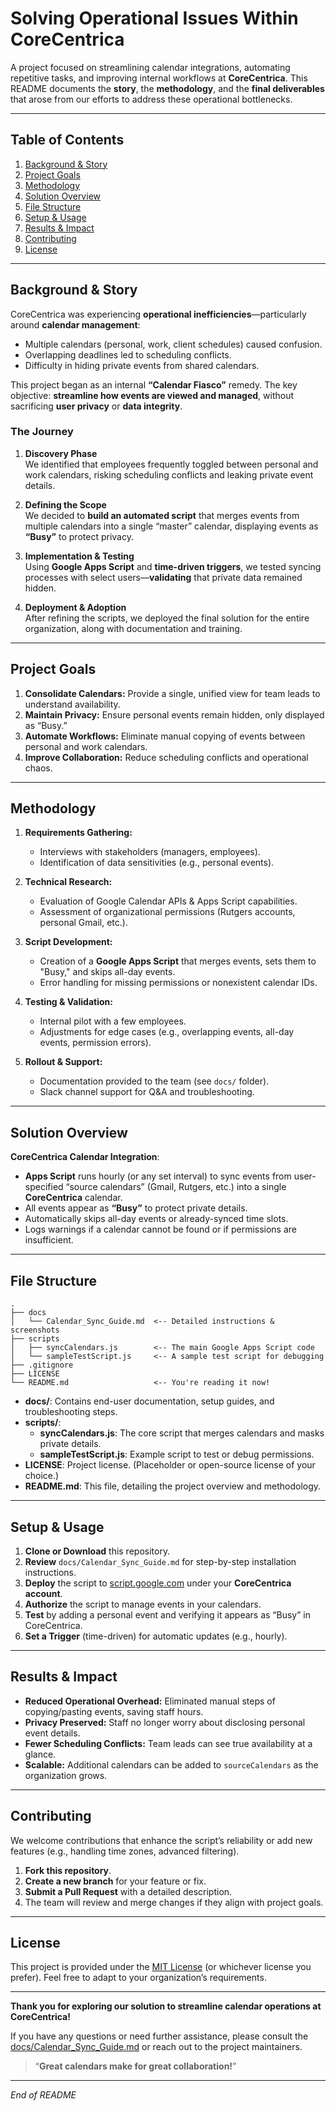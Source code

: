 # **Solving Operational Issues Within CoreCentrica**

A project focused on streamlining calendar integrations, automating repetitive tasks, and improving internal workflows at **CoreCentrica**. This README documents the **story**, the **methodology**, and the **final deliverables** that arose from our efforts to address these operational bottlenecks.

---

## **Table of Contents**
1. [Background & Story](#background--story)
2. [Project Goals](#project-goals)
3. [Methodology](#methodology)
4. [Solution Overview](#solution-overview)
5. [File Structure](#file-structure)
6. [Setup & Usage](#setup--usage)
7. [Results & Impact](#results--impact)
8. [Contributing](#contributing)
9. [License](#license)

---

## **Background & Story**

CoreCentrica was experiencing **operational inefficiencies**—particularly around **calendar management**:

- Multiple calendars (personal, work, client schedules) caused confusion.  
- Overlapping deadlines led to scheduling conflicts.  
- Difficulty in hiding private events from shared calendars.  

This project began as an internal **“Calendar Fiasco”** remedy. The key objective: **streamline how events are viewed and managed**, without sacrificing **user privacy** or **data integrity**.

### **The Journey**
1. **Discovery Phase**  
   We identified that employees frequently toggled between personal and work calendars, risking scheduling conflicts and leaking private event details.

2. **Defining the Scope**  
   We decided to **build an automated script** that merges events from multiple calendars into a single “master” calendar, displaying events as **“Busy”** to protect privacy.

3. **Implementation & Testing**  
   Using **Google Apps Script** and **time-driven triggers**, we tested syncing processes with select users—**validating** that private data remained hidden.

4. **Deployment & Adoption**  
   After refining the scripts, we deployed the final solution for the entire organization, along with documentation and training.

---

## **Project Goals**
1. **Consolidate Calendars:** Provide a single, unified view for team leads to understand availability.  
2. **Maintain Privacy:** Ensure personal events remain hidden, only displayed as “Busy.”  
3. **Automate Workflows:** Eliminate manual copying of events between personal and work calendars.  
4. **Improve Collaboration:** Reduce scheduling conflicts and operational chaos.

---

## **Methodology**

1. **Requirements Gathering:**  
   - Interviews with stakeholders (managers, employees).  
   - Identification of data sensitivities (e.g., personal events).  

2. **Technical Research:**  
   - Evaluation of Google Calendar APIs & Apps Script capabilities.  
   - Assessment of organizational permissions (Rutgers accounts, personal Gmail, etc.).  

3. **Script Development:**  
   - Creation of a **Google Apps Script** that merges events, sets them to "Busy," and skips all-day events.  
   - Error handling for missing permissions or nonexistent calendar IDs.

4. **Testing & Validation:**  
   - Internal pilot with a few employees.  
   - Adjustments for edge cases (e.g., overlapping events, all-day events, permission errors).  

5. **Rollout & Support:**  
   - Documentation provided to the team (see `docs/` folder).  
   - Slack channel support for Q&A and troubleshooting.  

---

## **Solution Overview**

**CoreCentrica Calendar Integration**:
- **Apps Script** runs hourly (or any set interval) to sync events from user-specified “source calendars” (Gmail, Rutgers, etc.) into a single **CoreCentrica** calendar.  
- All events appear as **“Busy”** to protect private details.  
- Automatically skips all-day events or already-synced time slots.  
- Logs warnings if a calendar cannot be found or if permissions are insufficient.

---

## **File Structure**

```
.
├── docs
│   └── Calendar_Sync_Guide.md  <-- Detailed instructions & screenshots
├── scripts
│   ├── syncCalendars.js        <-- The main Google Apps Script code
│   └── sampleTestScript.js     <-- A sample test script for debugging
├── .gitignore
├── LICENSE
└── README.md                   <-- You're reading it now!
```

- **docs/**: Contains end-user documentation, setup guides, and troubleshooting steps.  
- **scripts/**:  
  - **syncCalendars.js**: The core script that merges calendars and masks private details.  
  - **sampleTestScript.js**: Example script to test or debug permissions.  
- **LICENSE**: Project license. (Placeholder or open-source license of your choice.)  
- **README.md**: This file, detailing the project overview and methodology.

---

## **Setup & Usage**

1. **Clone or Download** this repository.  
2. **Review** `docs/Calendar_Sync_Guide.md` for step-by-step installation instructions.  
3. **Deploy** the script to [script.google.com](https://script.google.com/) under your **CoreCentrica account**.  
4. **Authorize** the script to manage events in your calendars.  
5. **Test** by adding a personal event and verifying it appears as “Busy” in CoreCentrica.  
6. **Set a Trigger** (time-driven) for automatic updates (e.g., hourly).

---

## **Results & Impact**
- **Reduced Operational Overhead:** Eliminated manual steps of copying/pasting events, saving staff hours.  
- **Privacy Preserved:** Staff no longer worry about disclosing personal event details.  
- **Fewer Scheduling Conflicts:** Team leads can see true availability at a glance.  
- **Scalable:** Additional calendars can be added to `sourceCalendars` as the organization grows.

---

## **Contributing**
We welcome contributions that enhance the script’s reliability or add new features (e.g., handling time zones, advanced filtering).  

1. **Fork this repository**.  
2. **Create a new branch** for your feature or fix.  
3. **Submit a Pull Request** with a detailed description.  
4. The team will review and merge changes if they align with project goals.

---

## **License**
This project is provided under the [MIT License](LICENSE) (or whichever license you prefer). Feel free to adapt to your organization’s requirements.

---

**Thank you for exploring our solution to streamline calendar operations at CoreCentrica!**  

If you have any questions or need further assistance, please consult the [docs/Calendar_Sync_Guide.md](docs/Calendar_Sync_Guide.md) or reach out to the project maintainers.

> “**Great calendars make for great collaboration!**”

---

*End of README*
